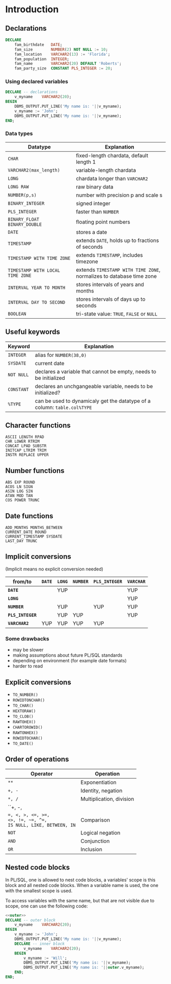 # Introduction

## Declarations

```sql
DECLARE
    fam_birthdate	DATE;
    fam_size		NUMBER(2) NOT NULL := 10;
	fam_location	VARCHAR2(13) := 'Florida';
	fam_population	INTEGER;
	fam_name		VARCHAR2(20) DEFAULT 'Roberts';
	fam_party_size	CONSTANT PLS_INTEGER := 20;
```

### Using declared variables

```sql
DECLARE -- declarations
	v_myname	VARCHAR2(20);
BEGIN
	DBMS_OUTPUT.PUT_LINE('My name is: '||v_myname);
	v_myname := 'John';
	DBMS_OUTPUT.PUT_LINE('My name is: '||v_myname);
END;
```

### Data types

|Datatype|Explanation|
|----|-----|
|`CHAR`|fixed-length chardata, default length 1|
|`VARCHAR2(max_length)`|variable-length chardata|
|`LONG`|chardata longer than `VARCHAR2`|
|`LONG RAW`|raw binary data|
|`NUMBER(p,s)`|number with precision p and scale s|
|`BINARY_INTEGER`|signed integer|
|`PLS_INTEGER`|faster than `NUMBER`|
|`BINARY_FLOAT`<br>`BINARY_DOUBLE`|floating point numbers|
|`DATE`|stores a date|
|`TIMESTAMP`|extends `DATE`, holds up to fractions of seconds|
|`TIMESTAMP WITH TIME ZONE`|extends `TIMESTAMP`, includes timezone|
|`TIMESTAMP WITH LOCAL TIME ZONE`|extends `TIMESTAMP WITH TIME ZONE`, normalizes to database time zone|
|`INTERVAL YEAR TO MONTH`|stores intervals of years and months|
|`INTERVAL DAY TO SECOND`|stores intervals of days up to seconds|
|`BOOLEAN`|tri-state value: `TRUE`, `FALSE` or `NULL`|

## Useful keywords

|Keyword|Explanation|
|----|-----|
|`INTEGER`|alias for `NUMBER(38,0)`|
|`SYSDATE`|current date|
|`NOT NULL`|declares a variable that cannot be empty, needs to be initialized|
|`CONSTANT`|declares an unchgangeable variable, needs to be initialized?|
|`%TYPE`|can be used to dynamicaly get the datatype of a column: `table.col%TYPE`|

## Character functions

```
ASCII LENGTH RPAD
CHR LOWER RTRIM
CONCAT LPAD SUBSTR
INITCAP LTRIM TRIM
INSTR REPLACE UPPER
```

## Number functions

```
ABS EXP ROUND
ACOS LN SIGN
ASIN LOG SIN
ATAN MOD TAN
COS POWER TRUNC
```

## Date functions

```
ADD_MONTHS MONTHS_BETWEEN
CURRENT_DATE ROUND
CURRENT_TIMESTAMP SYSDATE
LAST_DAY TRUNC
```

## Implicit conversions 

(Implicit means no explicit conversion needed)

|from/to|`DATE`|`LONG`|`NUMBER`|`PLS_INTEGER`|`VARCHAR`|
|-------|------|------|--------|-------------|---------|
|**`DATE`**			|	|YUP| 	| 	|YUP|
|**`LONG`**			|	|	|	|	|YUP|
|**`NUMBER`**		|	|YUP| 	|YUP|YUP|
|**`PLS_INTEGER`**	|	|YUP|YUP|	|YUP|
|**`VARCHAR2`**		|YUP|YUP|YUP|YUP|	|

### Some drawbacks

 * may be slower
 * making assumptions about future PL/SQL standards
 * depending on environment (for example date formats)
 * harder to read

## Explicit conversions

 * `TO_NUMBER()`
 * `ROWIDTONCHAR()`
 * `TO_CHAR()`
 * `HEXTORAW()`
 * `TO_CLOB()`
 * `RAWTOHEX()`
 * `CHARTOROWID()`
 * `RAWTONHEX()`
 * `ROWIDTOCHAR()`
 * `TO_DATE()`

## Order of operations

|Operator|Operation|
|--------|---------|
|``**``|Exponentiation
|``+, -``|Identity, negation
|``*, /``|Multiplication, division
|``+, -, ||``|Addition, subtraction, concatenation
|``=, <, >, <=, >=,`` <br>`` <>, !=, ~=, ^=, `` <br>``IS NULL, LIKE, BETWEEN, IN`` | Comparison
|``NOT``|Logical negation
|``AND``|Conjunction
|``OR``|Inclusion

## Nested code blocks

In PL/SQL, one is allowed to nest code blocks, a variables' scope is this block and all nested code blocks. When a variable name is used, the one with the smallest scope is used.

To access variables with the same name, but that are not visible due to scope, one can use the following code:

```sql
<<outer>>
DECLARE -- outer block
	v_myname	VARCHAR2(20);
BEGIN
	v_myname := 'John';
	DBMS_OUTPUT.PUT_LINE('My name is: '||v_myname);
	DECLARE -- inner block
		v_myname	VARCHAR2(20);
	BEGIN
		v_myname := 'Will';
		DBMS_OUTPUT.PUT_LINE('My name is: '||v_myname);
		DBMS_OUTPUT.PUT_LINE('My name is: '||outer.v_myname);
	END;
END;
```

